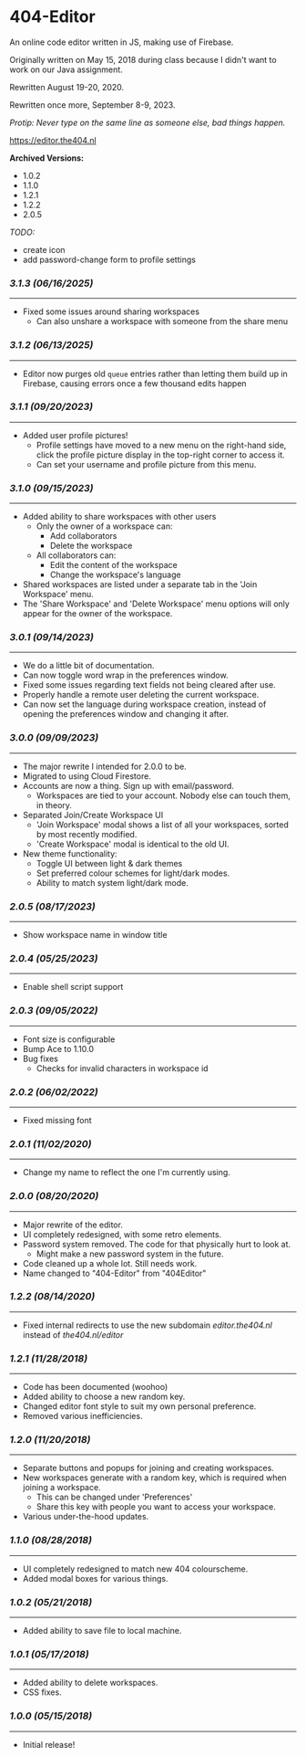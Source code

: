# 404-Editor

An online code editor written in JS, making use of Firebase.

Originally written on May 15, 2018 during class because I didn't want to work on our Java assignment.

Rewritten August 19-20, 2020.

Rewritten once more, September 8-9, 2023.

*Protip: Never type on the same line as someone else, bad things happen.*

https://editor.the404.nl

**Archived Versions:**
- 1.0.2
- 1.1.0
- 1.2.1
- 1.2.2
- 2.0.5


*TODO:*
- create icon
- add password-change form to profile settings

### *3.1.3 (06/16/2025)*
------------------------
- Fixed some issues around sharing workspaces
     - Can also unshare a workspace with someone from the share menu

### *3.1.2 (06/13/2025)*
------------------------
- Editor now purges old `queue` entries rather than letting them build up in Firebase, causing errors once a few thousand edits happen

### *3.1.1 (09/20/2023)*
------------------------
- Added user profile pictures!
    - Profile settings have moved to a new menu on the right-hand side, click the profile picture display in the top-right corner to access it.
    - Can set your username and profile picture from this menu.

### *3.1.0 (09/15/2023)*
------------------------
- Added ability to share workspaces with other users
    - Only the owner of a workspace can:
        - Add collaborators
        - Delete the workspace
    - All collaborators can:
        - Edit the content of the workspace
        - Change the workspace's language
- Shared workspaces are listed under a separate tab in the 'Join Workspace' menu.
- The 'Share Workspace' and 'Delete Workspace' menu options will only appear for the owner of the workspace.

### *3.0.1 (09/14/2023)*
------------------------
- We do a little bit of documentation.
- Can now toggle word wrap in the preferences window.
- Fixed some issues regarding text fields not being cleared after use.
- Properly handle a remote user deleting the current workspace.
- Can now set the language during workspace creation, instead of opening the preferences window and changing it after.

### *3.0.0 (09/09/2023)*
------------------------
- The major rewrite I intended for 2.0.0 to be.
- Migrated to using Cloud Firestore.
- Accounts are now a thing. Sign up with email/password.
    - Workspaces are tied to your account. Nobody else can touch them, in theory.
- Separated Join/Create Workspace UI
    - 'Join Workspace' modal shows a list of all your workspaces, sorted by most recently modified.
    - 'Create Workspace' modal is identical to the old UI.
- New theme functionality:
    - Toggle UI between light & dark themes
    - Set preferred colour schemes for light/dark modes.
    - Ability to match system light/dark mode.

### *2.0.5 (08/17/2023)*
------------------------
- Show workspace name in window title

### *2.0.4 (05/25/2023)*
------------------------
- Enable shell script support

### *2.0.3 (09/05/2022)*
------------------------
- Font size is configurable
- Bump Ace to 1.10.0
- Bug fixes
    - Checks for invalid characters in workspace id

### *2.0.2 (06/02/2022)*
------------------------
- Fixed missing font

### *2.0.1 (11/02/2020)*
------------------------
- Change my name to reflect the one I'm currently using.

### *2.0.0 (08/20/2020)*
------------------------
- Major rewrite of the editor.
- UI completely redesigned, with some retro elements.
- Password system removed. The code for that physically hurt to look at.
    - Might make a new password system in the future.
- Code cleaned up a whole lot. Still needs work.
- Name changed to "404-Editor" from "404Editor"

### *1.2.2 (08/14/2020)*
------------------------
- Fixed internal redirects to use the new subdomain *editor.the404.nl* instead of *the404.nl/editor*

### *1.2.1 (11/28/2018)*
------------------------
- Code has been documented (woohoo)
- Added ability to choose a new random key.
- Changed editor font style to suit my own personal preference.
- Removed various inefficiencies.

### *1.2.0 (11/20/2018)*
------------------------
- Separate buttons and popups for joining and creating workspaces.
- New workspaces generate with a random key, which is required when joining a workspace.
    - This can be changed under 'Preferences'
    - Share this key with people you want to access your workspace.
- Various under-the-hood updates.

### *1.1.0 (08/28/2018)*
------------------------
- UI completely redesigned to match new 404 colourscheme.
- Added modal boxes for various things.

### *1.0.2 (05/21/2018)*
------------------------
- Added ability to save file to local machine.

### *1.0.1 (05/17/2018)*
------------------------
- Added ability to delete workspaces.
- CSS fixes.

### *1.0.0 (05/15/2018)*
------------------------
- Initial release!
